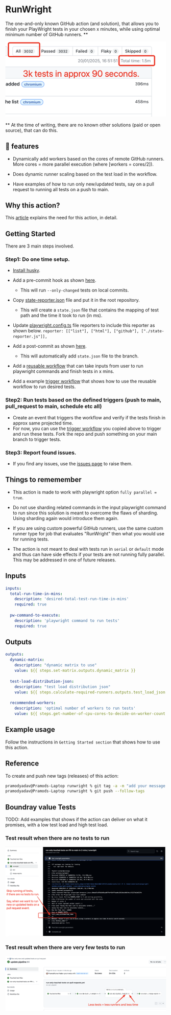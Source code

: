 # RunWright

The one-and-only known GitHub action (and solution), that allows you to finish your PlayWright tests in your chosen x minutes, while using optimal minimum number of GitHub runners. **

![fast test run](docs/3k-tests-in-90-seconds.png)

** At the time of writing, there are no known other solutions (paid or open source), that can do this. 

## 🚀 features

- Dynamically add workers based on the cores of remote GitHub runners. More cores = more parallel execution (where [workers = cores/2]).

- Does dynamic runner scaling based on the test load in the workflow.

- Have examples of how to run only new/updated tests, say on a pull request to running all tests on a push to main. 


## Why this action?

This [article](https://pramodkumaryadav.github.io/power-tester/blogs/blog2.html) explains the need for this action, in detail. 

## Getting Started
There are 3 main steps involved. 

### Step1: Do one time setup. 

- [Install husky](https://typicode.github.io/husky/get-started.html).

- Add a pre-commit hook as shown [here](https://github.com/PramodKumarYadav/playwright-sandbox/blob/main/.husky/pre-commit). 
  - This will run `--only-changed` tests on local commits. 

- Copy [state-reporter.json](https://github.com/PramodKumarYadav/playwright-sandbox/blob/main/state-reporter.js) file and put it in the root repository.
  - This will create a `state.json` file that contains the mapping of test path and the time it took to run (in ms).

- Update [playwright.config.ts](https://github.com/PramodKumarYadav/playwright-sandbox/blob/main/playwright.config.ts) file reporters to include this reporter as shown below. 
`reporter: [["list"], ["html"], ["github"], ["./state-reporter.js"]],`

- Add a post-commit as shown [here](https://github.com/PramodKumarYadav/playwright-sandbox/blob/main/.husky/post-commit).
  - This will automatically add `state.json` file to the branch.

- Add a [reusable workflow](https://github.com/PramodKumarYadav/playwright-sandbox/blob/main/.github/workflows/reusable-workflow.yml) that can take inputs from user to run playwright commands and finish tests in x mins. 

- Add a example [trigger workflow](https://github.com/PramodKumarYadav/playwright-sandbox/blob/main/.github/workflows/run-all-tests-on-push-to-main.yml) that shows how to use the reusable workflow to run desired tests.

### Step2: Run tests based on the defined triggers (push to main, pull_request to main, schedule etc all)

- Create an event that triggers the workflow and verify if the tests finish in approx same projected time. 
 - For now, you can use the [trigger workflow](https://github.com/PramodKumarYadav/playwright-sandbox/blob/main/.github/workflows/run-all-tests-on-push-to-main.yml) you copied above to trigger and run these tests. Fork the repo and push something on your main branch to trigger tests. 

### Step3: Report found issues.

- If you find any issues, use the [issues page](https://github.com/PramodKumarYadav/runwright/issues) to raise them. 

## Things to rememember

- This action is made to work with playwright option `fully parallel = true`. 

- Do not use sharding related commands in the input playwright command to run since this solution is meant to overcome the flaws of sharding. Using sharding again would introduce them again. 

- If you are using custom powerful GitHub runners, use the same custom runner type for job that evaluates "RunWright" then what you would use for running tests. 

- The action is not meant to deal with tests run in `serial` or `default` mode and thus can have side effects if your tests are not running fully parallel. This may be addressed in one of future releases. 

## Inputs

```yaml {"id":"01J2XFHJFST5N0A1651KZ5JCAT"}
inputs:
  total-run-time-in-mins:  
    description: 'desired-total-test-run-time-in-mins'
    required: true

  pw-command-to-execute:  
    description: 'playwright command to run tests'
    required: true

```

## Outputs

```yaml {"id":"01J2XFHJFST5N0A1651MMCD9FR"}
outputs:
  dynamic-matrix:
    description: "dynamic matrix to use"
    value: ${{ steps.set-matrix.outputs.dynamic_matrix }}

  test-load-distribution-json:
    description: "test load distribution json"
    value: ${{ steps.calculate-required-runners.outputs.test_load_json }}

  recommended-workers:  
    description: 'optimal number of workers to run tests'
    value: ${{ steps.get-number-of-cpu-cores-to-decide-on-worker-count.outputs.RECOMMENDED_WORKERS }}

```

## Example usage

Follow the instructions in `Getting Started section` that shows how to use this action.

## Reference

To create and push new tags (releases) of this action:

```sh {"id":"01J2XFHJFT1K765K3D5J6BDSSC"}
pramodyadav@Pramods-Laptop runwright % git tag -a -m "add your message here" v1                   
pramodyadav@Pramods-Laptop runwright % git push --follow-tags   

```

## Boundray value Tests

TODO: Add examples that shows if the action can deliver on what it promises, with a low test load and high test load. 


### Test result when there are no tests to run

![zero-tests-to-run](docs/0-zero-tests-to-run.png)


### Test result when there are very few tests to run

![just a few tests](docs/less-tests-equals-less-runners-and-less-time.png)

<!-- 

### Test result when fifty percent tests to run

![fifty-percent-tests-to-run](docs/2-fifty-percent-tests-to-run.png)

### Test result when all tests to run

![all-tests-are-run](docs/3-all-tests-are-run.png) 
-->